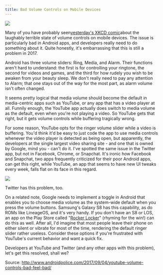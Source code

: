 ```yaml
---
title: Bad Volume Controls on Mobile Devices
---
```


![](http://img0.tuicool.com/FZV7zaY.png!web)

Many of you have probably seen[yesterday's XKCD comic](http://www.androidpolice.com/2017/09/02/todays-xkcd-comic-perfectly-sums-androids-volume-problem/)about the laughably terrible state of volume controls on mobile devices. The issue is particularly bad in Android apps, and developers really need to do something about it. Quite honestly, it's embarrassing that this is still a problem in 2017.

Android has three volume sliders: Ring, Media, and Alarm. Their functions aren't hard to understand: the first is for controlling your ringtone, the second for videos and games, and the third for how rudely you wish to be awaken from your beauty sleep. We don't really need to pay any attention to Alarm; that one stays out of the way for the most part, as alarm volume isn't often changed.

It seems pretty logical that media volume should become the default in media-centric apps such as YouTube, or any app that has a video player at all. Funnily enough, the YouTube app actually does switch to media volume as the default, even when you're not playing a video. So YouTube gets that right, but it gets volume controls while buffering tragically wrong.

For some reason, YouTube opts for the ringer volume slider while a video is buffering. You'd think it'd be easy to just code the app to use media controls whenever the video player is detected as being open, but apparently, the developers at the single largest video sharing site - and one that is owned by Google, mind you - can't do it. I've spotted the same issue in the Twitter app, but not in Facebook, Chrome, or Snapchat. It's ironic how Facebook and Snapchat, two apps frequently criticized for their poor Android apps, can get this right, while YouTube, an app that seems to have new UI tweaks every week, falls flat on its face in this regard.

![](http://img1.tuicool.com/Nfia6zV.png!web)

Twitter has this problem, too.

On a related note, Google needs to implement a toggle in Android that enables you to choose media volume as the system-wide default when you press the volume buttons. Samsung's Galaxy S8 has this capability, as do ROMs like LineageOS, and it's very handy. If you don't have an S8 or LOS, an app on the Play Store called "[Rocker Locker](https://play.google.com/store/apps/details?id=com.tomwandroid.rockerlocker)" \(rhyming for the win!\) can do this as well. After all, I'd imagine that most people leave their phone on either silent or vibrate for most of the time, rendering the default ringer slider rather useless. Consider these options if you're frustrated with YouTube's current behavior and want a quick fix.

Developers at YouTube and Twitter \(and any other apps with this problem\), let's get this resolved, shall we?


Source:  http://www.androidpolice.com/2017/09/04/youtube-volume-controls-bad-feel-bad/